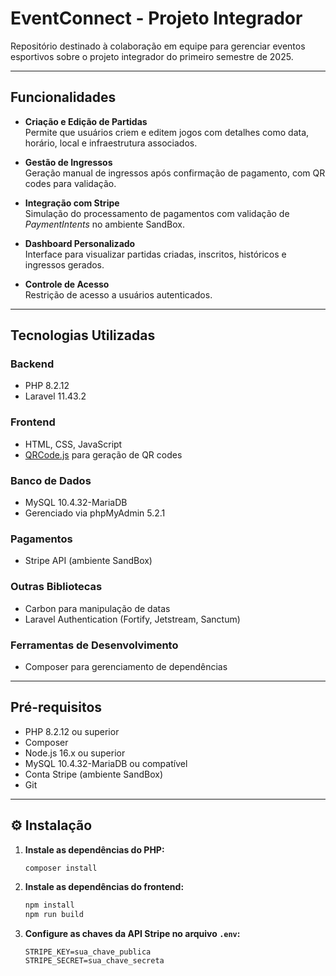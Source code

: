 # EventConnect - Projeto Integrador

Repositório destinado à colaboração em equipe para gerenciar eventos esportivos sobre o projeto integrador do primeiro semestre de 2025.

---

##  Funcionalidades

- **Criação e Edição de Partidas**  
  Permite que usuários criem e editem jogos com detalhes como data, horário, local e infraestrutura associados.

- **Gestão de Ingressos**  
  Geração manual de ingressos após confirmação de pagamento, com QR codes para validação.

- **Integração com Stripe**  
  Simulação do processamento de pagamentos com validação de *PaymentIntents* no ambiente SandBox.

- **Dashboard Personalizado**  
  Interface para visualizar partidas criadas, inscritos, históricos e ingressos gerados.

- **Controle de Acesso**  
  Restrição de acesso a usuários autenticados.

---

##  Tecnologias Utilizadas

### Backend
- PHP 8.2.12
- Laravel 11.43.2

### Frontend
- HTML, CSS, JavaScript
- [QRCode.js](https://github.com/davidshimjs/qrcodejs) para geração de QR codes

### Banco de Dados
- MySQL 10.4.32-MariaDB
- Gerenciado via phpMyAdmin 5.2.1 

### Pagamentos
- Stripe API (ambiente SandBox)

### Outras Bibliotecas
- Carbon para manipulação de datas
- Laravel Authentication (Fortify, Jetstream, Sanctum)

### Ferramentas de Desenvolvimento
- Composer para gerenciamento de dependências

---

## Pré-requisitos

- PHP 8.2.12 ou superior  
- Composer  
- Node.js 16.x ou superior  
- MySQL 10.4.32-MariaDB ou compatível  
- Conta Stripe (ambiente SandBox)  
- Git  

---

## ⚙️ Instalação

1. **Instale as dependências do PHP:**
   ```bash
   composer install

2. **Instale as dependências do frontend:**
   ```bash
   npm install
   npm run build

3. **Configure as chaves da API Stripe no arquivo `.env`:**
   ```env
   STRIPE_KEY=sua_chave_publica
   STRIPE_SECRET=sua_chave_secreta
